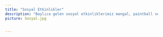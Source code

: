 ```yaml
---
title: "Sosyal Etkinlikler"
description: "Başlıca gelen sosyal etkinliklerimiz mangal, paintball ve çesitli oyun topluluklarında bulunmak. Mangallarda üyelerimiz mobil oyunlarla eğlenirken taze ve sıcak etlerini yiyorlar.   Aynı zamanda mangalda sportif aktiviteler yapıyorlar. Paintball ise FPS tarzı  oyunları seven arkadaşlarımız gerçek hayatta bu yeteneklerini deniyor ve keyifli vakit geçiriyorlar. Her hafta Riot Games Arena'da beraberce maçları izlemeye gidiyoruz. Bu hem bizim daha da kaynaşmamızı hem de aynı zevkleri paylaşan insanların daha yakın olmasıno sağlıyor."
picture: Sosyal.jpg


---
```

